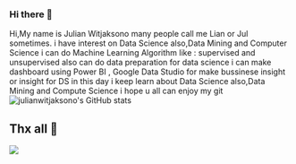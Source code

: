 ### Hi there 👋


Hi,My name is Julian Witjaksono many people call me Lian or Jul sometimes.
i have interest on Data Science also,Data Mining and Computer Science
i can do Machine Learning Algorithm like : supervised and unsupervised
also can do data preparation for data science i can make dashboard using Power BI , Google Data Studio for make bussinese insight or insight for DS
in this day i keep learn about Data Science also,Data Mining and Compute Science i hope u all can enjoy my git 
![julianwitjaksono's GitHub stats](https://github-readme-stats.vercel.app/api?username=julianwitjaksono&theme=radical)

## Thx all 👋
<!-- ![JulianWitjaksono's GitHub stats](https://github-readme-stats.vercel.app/api?username=JulianWitjaksono&theme=radical)
 -->
<img src="https://user-images.githubusercontent.com/77309909/207878684-da8dd364-2d11-49fa-a1e4-632bf0b8e144.jpg"/>

